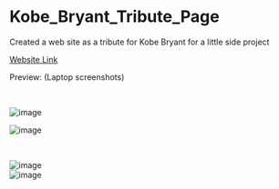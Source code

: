 # Kobe_Bryant_Tribute_Page
<p>Created a web site as a tribute for Kobe Bryant for a little side project</p>
<a href='https://wcarl12.github.io/Kobe_Bryant_Tribute_Page/'>Website Link</a>
<p>Preview: (Laptop screenshots)</p>
<br>

![image](https://github.com/WCARL12/Kobe_Bryant_Tribute_Page/assets/139624156/bd87fc8f-7c95-49fd-a13a-eaa9b0d7f170)
<br>

![image](https://github.com/WCARL12/Kobe_Bryant_Tribute_Page/assets/139624156/e9436f55-6ad2-4c82-abf4-d7153987e962)

<br>

![image](https://github.com/WCARL12/Kobe_Bryant_Tribute_Page/assets/139624156/d5efca4b-ace0-4e25-841a-e032219c523b)
<br>
![image](https://github.com/WCARL12/Kobe_Bryant_Tribute_Page/assets/139624156/9ba768ed-5090-443a-9fbc-d7f3cdb68359)


